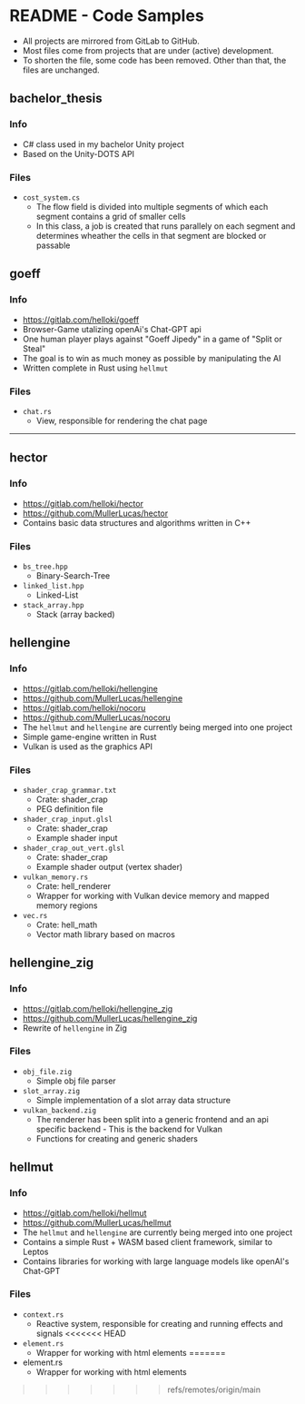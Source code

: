 # README - Code Samples

- All projects are mirrored from GitLab to GitHub.
- Most files come from projects that are under (active) development.
- To shorten the file, some code has been removed. Other than that, the files are unchanged.



## bachelor_thesis

### Info

- C# class used in my bachelor Unity project
- Based on the Unity-DOTS API

### Files

- `cost_system.cs`
    - The flow field is divided into multiple segments of which each segment contains a grid of smaller cells
    - In this class, a job is created that runs parallely on each segment and determines wheather the cells in that segment are blocked or passable



## goeff

### Info

- https://gitlab.com/helloki/goeff
- Browser-Game utalizing openAi's Chat-GPT api
- One human player plays against "Goeff Jipedy" in a game of "Split or Steal"
- The goal is to win as much money as possible by manipulating the AI
- Written complete in Rust using `hellmut`

### Files

- `chat.rs`
    - View, responsible for rendering the chat page

---

## hector

### Info

- https://gitlab.com/helloki/hector
- https://github.com/MullerLucas/hector
- Contains basic data structures and algorithms written in C++

### Files

- `bs_tree.hpp`
    - Binary-Search-Tree
- `linked_list.hpp`
    - Linked-List
- `stack_array.hpp`
    - Stack (array backed)


## hellengine

### Info

- https://gitlab.com/helloki/hellengine
- https://github.com/MullerLucas/hellengine
- https://gitlab.com/helloki/nocoru
- https://github.com/MullerLucas/nocoru
- The `hellmut` and `hellengine` are currently being merged into one project
- Simple game-engine written in Rust
- Vulkan is used as the graphics API


### Files

- `shader_crap_grammar.txt`
    - Crate: shader_crap
    - PEG definition file
- `shader_crap_input.glsl`
    - Crate: shader_crap
    - Example shader input
- `shader_crap_out_vert.glsl`
    - Crate: shader_crap
    - Example shader output (vertex shader)
- `vulkan_memory.rs`
    - Crate: hell_renderer
    - Wrapper for working with Vulkan device memory and mapped memory regions
- `vec.rs`
    - Crate: hell_math
    - Vector math library based on macros



## hellengine_zig

### Info

- https://gitlab.com/helloki/hellengine_zig
- https://github.com/MullerLucas/hellengine_zig
- Rewrite of `hellengine` in Zig



### Files

- `obj_file.zig`
    - Simple obj file parser
- `slot_array.zig`
    - Simple implementation of a slot array data structure
- `vulkan_backend.zig`
    - The renderer has been split into a generic frontend and an api specific backend - This is the backend for Vulkan
    - Functions for creating and generic shaders




## hellmut

### Info

- https://gitlab.com/helloki/hellmut
- https://github.com/MullerLucas/hellmut
- The `hellmut` and `hellengine` are currently being merged into one project
- Contains a simple Rust + WASM based client framework, similar to Leptos
- Contains libraries for working with large language models like openAI's Chat-GPT

### Files

- `context.rs`
    - Reactive system, responsible for creating and running effects and signals
<<<<<<< HEAD
- `element.rs`
    - Wrapper for working with html elements
=======
- element.rs
    - Wrapper for working with html elements
>>>>>>> refs/remotes/origin/main
